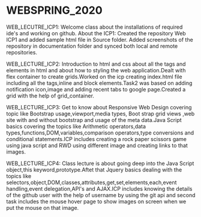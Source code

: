 # WEBSPRING_2020
WEB_LECUTRE_ICP1:
     Welcome class about the installations of required ide's and working on github.
About the ICP1: 
     Created the repository Web ICP1 and added sample html file in Source folder.
     Added screenshots of the repository in documentation folder and synced both local and remote repositories.
     
 WEB_LECTURE_ICP2:
     Introduction to html and css about all the tags and elements in html and about how to styling the web application.Dealt with flex container to create grids.Worked on the icp creating index.html file including all the tags,inline and block elements.Task2 was based on adding notification icon,image and adding recent tabs to google page.Created a grid with the help of grid_container.
 
 WEB_LECTURE_ICP3:
    Get to know about Responsive Web Design covering topic like Bootstrap usage,viewport,media types, Boot strap grid views ,web site with and without bootstrap and usage of the meta data.Java Script basics covering the topics like Arithmetic operators,data types,functions,DOM,variables,comparison operators,type conversions and conditional statements.ICP includes creating a rock paper scissors game using java script and RWD using different image and creating links to that images.
 
 WEB_LECTURE_ICP4:
     Class lecture is about going deep into the Java Script object,this keyword,prototype.Aftet that Jquery basics dealing with the topics like selectors,object,DOM,classes,attributes,get,set,elements,each,event handling,event delegation,API's and AJAX.ICP includes knowing the details of the github user with the help of username by using the git api and second task includes the mouse hover page to show images on screen when we put the mouse on that image. 
